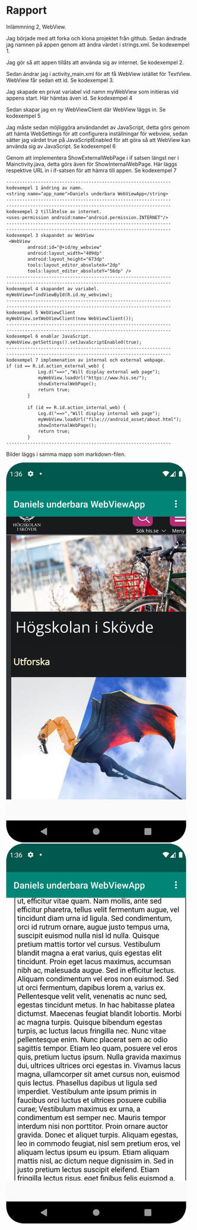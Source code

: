 
# Rapport

Inlämmning 2, WebView.

Jag började med att forka och klona projektet från github. Sedan ändrade jag namnen på appen genom att ändra värdet i strings.xml. Se kodexempel 1.

Jag gör så att appen tillåts att använda sig av internet. Se kodexempel 2.

Sedan ändrar jag i activity_main.xml för att få WebView istället för TextView. WebView får sedan ett id.  Se kodexempel 3.

Jag skapade en privat variabel vid namn myWebView som initieras vid appens start. Här hämtas även id. Se kodexempel 4

Sedan skapar jag en ny WebViewClient där  WebView läggs in. Se kodexempel 5

Jag måste sedan möjliggöra användandet av JavaScript, detta görs genom att hämta WebSettings för att configurera inställningar för 
webview, sedan sätter jag värdet true på JavaScriptEnabled för att göra så att WebView kan använda sig av JavaScript. Se kodexempel 6

Genom att implementera ShowExternalWebPage i if satsen längst ner i Mainctivity.java, detta görs även för ShowInternalWebPage. Här läggs respektive URL in i if-satsen för att hämra till appen. Se kodexempel 7


```
--------------------------------------------------------------
kodexempel 1 ändring av namn.
<string name="app_name">Daniels underbara WebViewApp</string>
--------------------------------------------------------------
--------------------------------------------------------------
kodexempel 2 tillåtelse av internet.
<uses-permission android:name="android.permission.INTERNET"/>
--------------------------------------------------------------
--------------------------------------------------------------
kodexempel 3 skapandet av WebView
 <WebView
        android:id="@+id/my_webview"
        android:layout_width="409dp"
        android:layout_height="673dp"
        tools:layout_editor_absoluteX="2dp"
        tools:layout_editor_absoluteY="56dp" />
--------------------------------------------------------------
--------------------------------------------------------------
kodexempel 4 skapandet av variabel.
myWebView=findViewById(R.id.my_webview);
--------------------------------------------------------------
--------------------------------------------------------------
kodexempel 5 WebViewClient
myWebView.setWebViewClient(new WebViewClient());
--------------------------------------------------------------
--------------------------------------------------------------
kodexempel 6 enablar JavaScript.
myWebView.getSettings().setJavaScriptEnabled(true);
--------------------------------------------------------------
--------------------------------------------------------------
kodexempel 7 implemenation av internal och external webpage.
if (id == R.id.action_external_web) {
            Log.d("==>","Will display external web page");
            myWebView.loadUrl("https://www.his.se/");
            showExternalWebPage();
            return true;
        }

        if (id == R.id.action_internal_web) {
            Log.d("==>","Will display internal web page");
            myWebView.loadUrl("file:///android_asset/about.html");
            showInternalWebPage();
            return true;
        }
--------------------------------------------------------------

```

Bilder läggs i samma mapp som markdown-filen.

![img.png](img.png)
![img_1.png](img_1.png)
